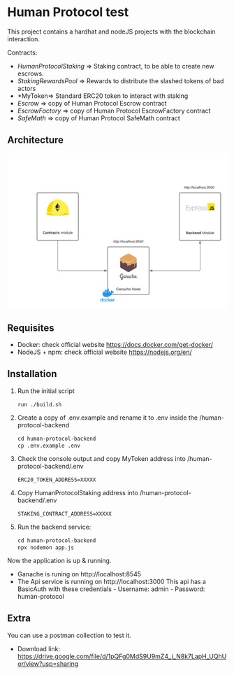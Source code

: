 # Human Protocol test

This project contains a hardhat and nodeJS projects with the blockchain interaction.

Contracts:
- *HumanProtocolStaking* => Staking contract, to be able to create new escrows.
- *StakingRewardsPool* => Rewards to distribute the slashed tokens of bad actors
- *MyToken=> Standard ERC20 token to interact with staking
- *Escrow* => copy of Human Protocol Escrow contract
- *EscrowFactory* => copy of Human Protocol EscrowFactory contract
- *SafeMath* => copy of Human Protocol SafeMath contract

## Architecture
![alt text](./architecture.png)


## Requisites
- Docker: check official website https://docs.docker.com/get-docker/
- NodeJS + npm: check official website https://nodejs.org/en/

## Installation
1. Run the initial script
	```shell
    run ./build.sh
    ```
2. Create a copy of .env.example and rename it to .env inside the /human-protocol-backend
    ```shell
    cd human-protocol-backend
    cp .env.example .env
    ```
3. Check the console output and copy MyToken address into /human-protocol-backend/.env
	```shell
    ERC20_TOKEN_ADDRESS=XXXXX
    ```
4. Copy HumanProtocolStaking address into /human-protocol-backend/.env
	```shell
    STAKING_CONTRACT_ADDRESS=XXXXX
    ```
5. Run the backend service:
	```shell
    cd human-protocol-backend
	npx nodemon app.js
    ```

Now the application is up & running.

- Ganache is runing on http://localhost:8545
- The Api service is running on http://localhost:3000
	This api has a BasicAuth with these credentials
		- Username: admin
		- Password: human-protocol

## Extra
You can use a postman collection to test it.
- Download link: https://drive.google.com/file/d/1pQFg0MdS9U9mZ4_j_N8k7LapH_UQhUor/view?usp=sharing
